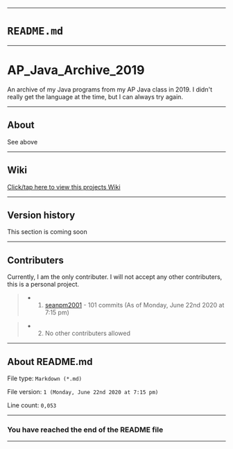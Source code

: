 ***

# `README.md`

***

# AP_Java_Archive_2019
An archive of my Java programs from my AP Java class in 2019. I didn't really get the language at the time, but I can always try again.

***

## About

See above

***

## Wiki

[Click/tap here to view this projects Wiki](https://github.com/seanpm2001/AP_Java_Archive_2019/wiki)

***

## Version history

This section is coming soon

***

## Contributers

Currently, I am the only contributer. I will not accept any other contributers, this is a personal project.

> * 1. [seanpm2001](https://github.com/seanpm2001/) - 101 commits (As of Monday, June 22nd 2020 at 7:15 pm)

> * 2. No other contributers allowed

***

## About README.md

File type: `Markdown (*.md)`

File version: `1 (Monday, June 22nd 2020 at 7:15 pm)`

Line count: `0,053`

***

### You have reached the end of the README file

***
